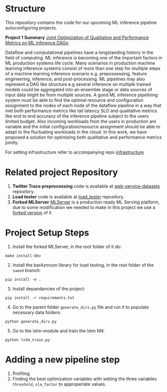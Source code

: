 # Structure

This repository contains the code for our upcoming ML inference pipeline autoconfiguring projects.

**Project 1 Summary** [Joint Optimization of Qualitative and Performance Metrics on ML inference DAGs](https://www.overleaf.com/read/pfnwptxyktff):

Dataflow and computational pipelines have a longstanding history in the field of computing. ML inference is becoming one of the important factors in ML production systems life cycle. Many scenarios in production machine learning inference systems consist of more than one step for multiple steps of a machine learning inference scenario e.g. prepossessing, feature engineering, inference, and post-processing. ML pipelines may also represent a DAG like structure e.g several inference on multiple trained models could be aggregated into an ensemble stage or data sources of input data might be from multiple sources. A good ML inference pipelining system must be able to find the optimal resource and configuration assignment to the nodes of each node of the dataflow pipeline in a way that met both performance metrics like tail latency SLO and qualitative metrics like end to end accuracy of the inference pipeline subject to the users limited budget. Also incoming workloads from the users in production are variable and the initial configuration/resource assignment should be able to adapt to the fluctuating workloads in the cloud. In this work, we have proposed a solution for optimizing both qualitative and performance metrics jointly.

For setting infrastructure refer to accompanying repo [infrastructure](https://github.com/reconfigurable-ml-pipeline/infrastructure)

# Related project Repository

1. **Twitter Trace preprocessing** code is available at [web-service-datasets](https://github.com/reconfigurable-ml-pipeline/web-service-datasets) repository.
2. **Load tester** code is available at [load_tester](https://github.com/reconfigurable-ml-pipeline/load_tester) repository.
3. **Forked MLServer** [MLServer](https://github.com/SeldonIO/MLServer) is a production ready ML Serving platform, due to some modification we needed to make in this project we use a [forked version](https://github.com/saeid93/MLServer) of it

# Project Setup Steps
1. Install the forked MLServer, in the root folder of it do:
```
make install-dev
```
2. Install the barAzmoon library for load testing, in the root folder of the `saeed` branch:
```
pip install -e .
```
3. Install depandancies of the project:
```
pip install -r requirements.txt
```
4. Go to the parent folder `generate_dirs.py` file and run it to populate necessary data folders:
```
python generate_dirs.py
```
5. Go to the lstm-module and train the lstm NN:
```
python lstm_train.py
```
# Adding a new pipeline step
1. Profiling
2. Finding the best optimization variables with setting the three variables `threshold`, `sla_factor` to approperiate values.
